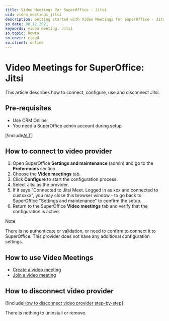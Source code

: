 ```yaml
---
title: Video Meetings for SuperOffice - Jitsi
uid: video_meetings_jitsi
description: Getting started with Video Meetings for SuperOffice - Jitsi
so.date: 08.12.2021
keywords: video meeting, Jitsi
so.topic: howto
so.envir: cloud
so.client: online
---
```

# Video Meetings for SuperOffice: Jitsi

This article describes how to connect, configure, use and disconnect Jitsi.

## Pre-requisites

* Use CRM Online
* You need a SuperOffice admin account during setup

[!include[ALT](../includes/req-email-config.md)]

## How to connect to video provider

1. Open SuperOffice **Settings and maintenance** (admin) and go to the **Preferences** section.
2. Choose the **Video meetings** tab.
3. Click **Configure** to start the configuration process.
4. Select Jitsi as the provider.
5. If it says "Connected to Jitsi Meet. Logged in as xxx and connected to custxxxx", you may close this browser window - to go back to SuperOffice "Settings and maintenance" to confirm the setup.
6. Return to the SuperOffice **Video meetings** tab and verify that the configuration is active.

> [!NOTE]
> There is no authenticate or validation, or need to confirm to connect it to SuperOffice. This provider does not have any additional configuration settings.

## How to use Video Meetings

* [Create a video meeting][2]
* [Join a video meeting][3]

## How to disconnect video provider

[!include[How to disconnect video provider step-by-step](../includes/disconnect-provider-steps.md)]

There is nothing to uninstall or remove.

<!-- Referenced links -->
[2]: ../howto/create.md
[3]: ../howto/join.md

<!-- Referenced images -->